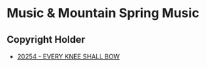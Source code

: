 # Music & Mountain Spring Music

## Copyright Holder

- [20254 - EVERY KNEE SHALL BOW](/hymns/20254.md)

